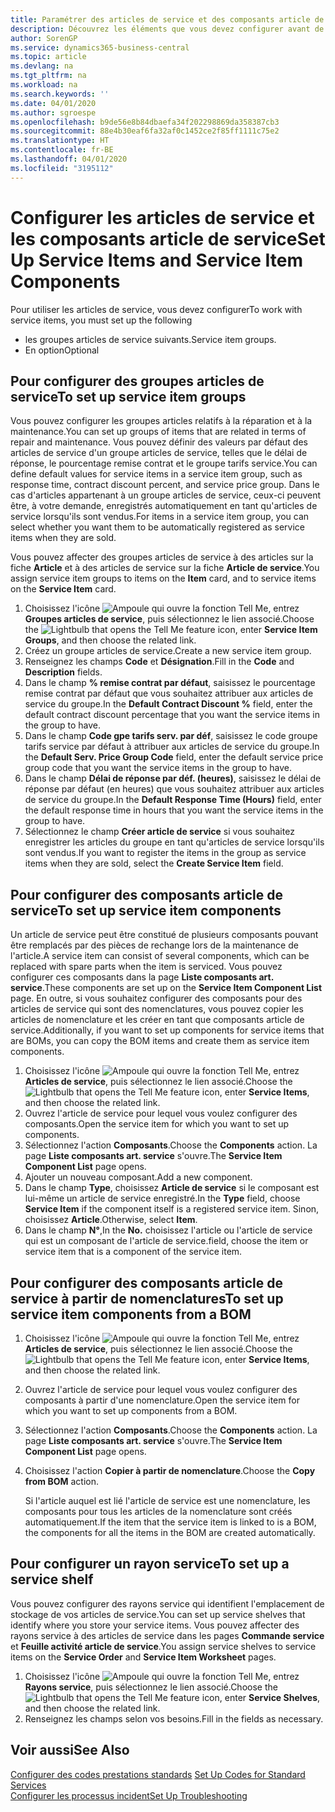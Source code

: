 ```yaml
---
title: Paramétrer des articles de service et des composants article de service | Microsoft Docs
description: Découvrez les éléments que vous devez configurer avant de pouvoir utiliser des articles de service, notamment les valeurs par défaut telles que le délai de réponse, le pourcentage remise contrat et le groupe tarifs service.
author: SorenGP
ms.service: dynamics365-business-central
ms.topic: article
ms.devlang: na
ms.tgt_pltfrm: na
ms.workload: na
ms.search.keywords: ''
ms.date: 04/01/2020
ms.author: sgroespe
ms.openlocfilehash: b9de56e8b84dbaefa34f202298869da358387cb3
ms.sourcegitcommit: 88e4b30eaf6fa32af0c1452ce2f85ff1111c75e2
ms.translationtype: HT
ms.contentlocale: fr-BE
ms.lasthandoff: 04/01/2020
ms.locfileid: "3195112"
---
```

# <a name="set-up-service-items-and-service-item-components"></a><span data-ttu-id="e0f95-103">Configurer les articles de service et les composants article de service</span><span class="sxs-lookup"><span data-stu-id="e0f95-103">Set Up Service Items and Service Item Components</span></span>
<span data-ttu-id="e0f95-104">Pour utiliser les articles de service, vous devez configurer</span><span class="sxs-lookup"><span data-stu-id="e0f95-104">To work with service items, you must set up the following</span></span>

* <span data-ttu-id="e0f95-105">les groupes articles de service suivants.</span><span class="sxs-lookup"><span data-stu-id="e0f95-105">Service item groups.</span></span>
* <span data-ttu-id="e0f95-106">En option</span><span class="sxs-lookup"><span data-stu-id="e0f95-106">Optional</span></span>

## <a name="to-set-up-service-item-groups"></a><span data-ttu-id="e0f95-107">Pour configurer des groupes articles de service</span><span class="sxs-lookup"><span data-stu-id="e0f95-107">To set up service item groups</span></span>
<span data-ttu-id="e0f95-108">Vous pouvez configurer les groupes articles relatifs à la réparation et à la maintenance.</span><span class="sxs-lookup"><span data-stu-id="e0f95-108">You can set up groups of items that are related in terms of repair and maintenance.</span></span> <span data-ttu-id="e0f95-109">Vous pouvez définir des valeurs par défaut des articles de service d'un groupe articles de service, telles que le délai de réponse, le pourcentage remise contrat et le groupe tarifs service.</span><span class="sxs-lookup"><span data-stu-id="e0f95-109">You can define default values for service items in a service item group, such as response time, contract discount percent, and service price group.</span></span> <span data-ttu-id="e0f95-110">Dans le cas d'articles appartenant à un groupe articles de service, ceux-ci peuvent être, à votre demande, enregistrés automatiquement en tant qu'articles de service lorsqu'ils sont vendus.</span><span class="sxs-lookup"><span data-stu-id="e0f95-110">For items in a service item group, you can select whether you want them to be automatically registered as service items when they are sold.</span></span>  

<span data-ttu-id="e0f95-111">Vous pouvez affecter des groupes articles de service à des articles sur la fiche **Article** et à des articles de service sur la fiche **Article de service**.</span><span class="sxs-lookup"><span data-stu-id="e0f95-111">You assign service item groups to items on the **Item** card, and to service items on the **Service Item** card.</span></span>  

1. <span data-ttu-id="e0f95-112">Choisissez l'icône ![Ampoule qui ouvre la fonction Tell Me](media/ui-search/search_small.png "Dites-moi ce que vous voulez faire"), entrez **Groupes articles de service**, puis sélectionnez le lien associé.</span><span class="sxs-lookup"><span data-stu-id="e0f95-112">Choose the ![Lightbulb that opens the Tell Me feature](media/ui-search/search_small.png "Tell me what you want to do") icon, enter **Service Item Groups**, and then choose the related link.</span></span>  
2. <span data-ttu-id="e0f95-113">Créez un groupe articles de service.</span><span class="sxs-lookup"><span data-stu-id="e0f95-113">Create a new service item group.</span></span>  
3. <span data-ttu-id="e0f95-114">Renseignez les champs **Code** et **Désignation**.</span><span class="sxs-lookup"><span data-stu-id="e0f95-114">Fill in the **Code** and **Description** fields.</span></span>  
4. <span data-ttu-id="e0f95-115">Dans le champ **% remise contrat par défaut**, saisissez le pourcentage remise contrat par défaut que vous souhaitez attribuer aux articles de service du groupe.</span><span class="sxs-lookup"><span data-stu-id="e0f95-115">In the **Default Contract Discount %** field, enter the default contract discount percentage that you want the service items in the group to have.</span></span>  
5. <span data-ttu-id="e0f95-116">Dans le champ **Code gpe tarifs serv. par déf**, saisissez le code groupe tarifs service par défaut à attribuer aux articles de service du groupe.</span><span class="sxs-lookup"><span data-stu-id="e0f95-116">In the **Default Serv. Price Group Code** field, enter the default service price group code that you want the service items in the group to have.</span></span>  
6. <span data-ttu-id="e0f95-117">Dans le champ **Délai de réponse par déf. (heures)**, saisissez le délai de réponse par défaut (en heures) que vous souhaitez attribuer aux articles de service du groupe.</span><span class="sxs-lookup"><span data-stu-id="e0f95-117">In the **Default Response Time (Hours)** field, enter the default response time in hours that you want the service items in the group to have.</span></span>  
7. <span data-ttu-id="e0f95-118">Sélectionnez le champ **Créer article de service** si vous souhaitez enregistrer les articles du groupe en tant qu'articles de service lorsqu'ils sont vendus.</span><span class="sxs-lookup"><span data-stu-id="e0f95-118">If you want to register the items in the group as service items when they are sold, select the **Create Service Item** field.</span></span>  

## <a name="to-set-up-service-item-components"></a><span data-ttu-id="e0f95-119">Pour configurer des composants article de service</span><span class="sxs-lookup"><span data-stu-id="e0f95-119">To set up service item components</span></span>
<span data-ttu-id="e0f95-120">Un article de service peut être constitué de plusieurs composants pouvant être remplacés par des pièces de rechange lors de la maintenance de l'article.</span><span class="sxs-lookup"><span data-stu-id="e0f95-120">A service item can consist of several components, which can be replaced with spare parts when the item is serviced.</span></span> <span data-ttu-id="e0f95-121">Vous pouvez configurer ces composants dans la page **Liste composants art. service**.</span><span class="sxs-lookup"><span data-stu-id="e0f95-121">These components are set up on the **Service Item Component List** page.</span></span> <span data-ttu-id="e0f95-122">En outre, si vous souhaitez configurer des composants pour des articles de service qui sont des nomenclatures, vous pouvez copier les articles de nomenclature et les créer en tant que composants article de service.</span><span class="sxs-lookup"><span data-stu-id="e0f95-122">Additionally, if you want to set up components for service items that are BOMs, you can copy the BOM items and create them as service item components.</span></span>

1. <span data-ttu-id="e0f95-123">Choisissez l'icône ![Ampoule qui ouvre la fonction Tell Me](media/ui-search/search_small.png "Dites-moi ce que vous voulez faire"), entrez **Articles de service**, puis sélectionnez le lien associé.</span><span class="sxs-lookup"><span data-stu-id="e0f95-123">Choose the ![Lightbulb that opens the Tell Me feature](media/ui-search/search_small.png "Tell me what you want to do") icon, enter **Service Items**, and then choose the related link.</span></span>
2. <span data-ttu-id="e0f95-124">Ouvrez l'article de service pour lequel vous voulez configurer des composants.</span><span class="sxs-lookup"><span data-stu-id="e0f95-124">Open the service item for which you want to set up components.</span></span>  
3. <span data-ttu-id="e0f95-125">Sélectionnez l'action **Composants**.</span><span class="sxs-lookup"><span data-stu-id="e0f95-125">Choose the **Components** action.</span></span> <span data-ttu-id="e0f95-126">La page **Liste composants art. service** s'ouvre.</span><span class="sxs-lookup"><span data-stu-id="e0f95-126">The **Service Item Component List** page opens.</span></span>  
4. <span data-ttu-id="e0f95-127">Ajouter un nouveau composant.</span><span class="sxs-lookup"><span data-stu-id="e0f95-127">Add a new component.</span></span>  
5. <span data-ttu-id="e0f95-128">Dans le champ **Type**, choisissez **Article de service** si le composant est lui-même un article de service enregistré.</span><span class="sxs-lookup"><span data-stu-id="e0f95-128">In the **Type** field, choose **Service Item** if the component itself is a registered service item.</span></span> <span data-ttu-id="e0f95-129">Sinon, choisissez **Article**.</span><span class="sxs-lookup"><span data-stu-id="e0f95-129">Otherwise, select **Item**.</span></span>  
6. <span data-ttu-id="e0f95-130">Dans le champ **N°**,</span><span class="sxs-lookup"><span data-stu-id="e0f95-130">In the **No.**</span></span> <span data-ttu-id="e0f95-131">choisissez l'article ou l'article de service qui est un composant de l'article de service.</span><span class="sxs-lookup"><span data-stu-id="e0f95-131">field, choose the item or service item that is a component of the service item.</span></span>  

## <a name="to-set-up-service-item-components-from-a-bom"></a><span data-ttu-id="e0f95-132">Pour configurer des composants article de service à partir de nomenclatures</span><span class="sxs-lookup"><span data-stu-id="e0f95-132">To set up service item components from a BOM</span></span>
1.  <span data-ttu-id="e0f95-133">Choisissez l'icône ![Ampoule qui ouvre la fonction Tell Me](media/ui-search/search_small.png "Dites-moi ce que vous voulez faire"), entrez **Articles de service**, puis sélectionnez le lien associé.</span><span class="sxs-lookup"><span data-stu-id="e0f95-133">Choose the ![Lightbulb that opens the Tell Me feature](media/ui-search/search_small.png "Tell me what you want to do") icon, enter **Service Items**, and then choose the related link.</span></span>  
2. <span data-ttu-id="e0f95-134">Ouvrez l'article de service pour lequel vous voulez configurer des composants à partir d'une nomenclature.</span><span class="sxs-lookup"><span data-stu-id="e0f95-134">Open the service item for which you want to set up components from a BOM.</span></span>  
3. <span data-ttu-id="e0f95-135">Sélectionnez l'action **Composants**.</span><span class="sxs-lookup"><span data-stu-id="e0f95-135">Choose the **Components** action.</span></span> <span data-ttu-id="e0f95-136">La page **Liste composants art. service** s'ouvre.</span><span class="sxs-lookup"><span data-stu-id="e0f95-136">The **Service Item Component List** page opens.</span></span>  
4. <span data-ttu-id="e0f95-137">Choisissez l'action **Copier à partir de nomenclature**.</span><span class="sxs-lookup"><span data-stu-id="e0f95-137">Choose the **Copy from BOM** action.</span></span>  

    <span data-ttu-id="e0f95-138">Si l'article auquel est lié l'article de service est une nomenclature, les composants pour tous les articles de la nomenclature sont créés automatiquement.</span><span class="sxs-lookup"><span data-stu-id="e0f95-138">If the item that the service item is linked to is a BOM, the components for all the items in the BOM are created automatically.</span></span>  

## <a name="to-set-up-a-service-shelf"></a><span data-ttu-id="e0f95-139">Pour configurer un rayon service</span><span class="sxs-lookup"><span data-stu-id="e0f95-139">To set up a service shelf</span></span>
<span data-ttu-id="e0f95-140">Vous pouvez configurer des rayons service qui identifient l'emplacement de stockage de vos articles de service.</span><span class="sxs-lookup"><span data-stu-id="e0f95-140">You can set up service shelves that identify where you store your service items.</span></span> <span data-ttu-id="e0f95-141">Vous pouvez affecter des rayons service à des articles de service dans les pages **Commande service** et **Feuille activité article de service**.</span><span class="sxs-lookup"><span data-stu-id="e0f95-141">You assign service shelves to service items on the **Service Order** and **Service Item Worksheet** pages.</span></span>  

1. <span data-ttu-id="e0f95-142">Choisissez l'icône ![Ampoule qui ouvre la fonction Tell Me](media/ui-search/search_small.png "Dites-moi ce que vous voulez faire"), entrez **Rayons service**, puis sélectionnez le lien associé.</span><span class="sxs-lookup"><span data-stu-id="e0f95-142">Choose the ![Lightbulb that opens the Tell Me feature](media/ui-search/search_small.png "Tell me what you want to do") icon, enter **Service Shelves**, and then choose the related link.</span></span>
2. <span data-ttu-id="e0f95-143">Renseignez les champs selon vos besoins.</span><span class="sxs-lookup"><span data-stu-id="e0f95-143">Fill in the fields as necessary.</span></span>

## <a name="see-also"></a><span data-ttu-id="e0f95-144">Voir aussi</span><span class="sxs-lookup"><span data-stu-id="e0f95-144">See Also</span></span>
<span data-ttu-id="e0f95-145">[Configurer des codes prestations standards](service-how-setup-service-coding.md) </span><span class="sxs-lookup"><span data-stu-id="e0f95-145">[Set Up Codes for Standard Services](service-how-setup-service-coding.md) </span></span>  
[<span data-ttu-id="e0f95-146">Configurer les processus incident</span><span class="sxs-lookup"><span data-stu-id="e0f95-146">Set Up Troubleshooting</span></span>](service-how-setup-troubleshooting.md)

